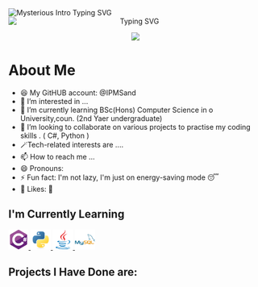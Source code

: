 <img src="https://readme-typing-svg.demolab.com/?lines=Hi!;I'm+Maheshika+Sandamini.&font=Orbitron&size=40&color=3498DB&center=true&vCenter=true&pause=1000&duration=2000&background=2C3E55&width=1000&height=100" alt="Mysterious Intro Typing SVG" style="display: block; margin: 0 auto;">

<div align="center"> <img src="https://readme-typing-svg.demolab.com/?lines=A+Computer+Science+Undergraduate.&font=Orbitron&size=20&color=3498DB&center=true&vCenter=true&pause=1000&duration=2000&background=00000000&width=1000" alt="Typing SVG" style="display: block; margin: 0 auto;"></div>

<p align="center">
  <img src ="https://media.giphy.com/media/v1.Y2lkPTc5MGI3NjExcW55YzZ4M2N1ODZ3ODBucmt5Zjh2NXM5ZzA1bXNzMm16bndnbTVmZyZlcD12MV9zdGlja2Vyc19zZWFyY2gmY3Q9cw/xBAv4yTc5ASdTLs9jL/giphy.gif" height="250">
</p>

# About Me
- 😆  My GitHUB account: @IPMSand                                                                                                  
- 👀 I’m interested in ...
- 🌱 I’m currently learning BSc(Hons) Computer Science in o University,coun. (2nd Yaer undergraduate)
- 💞️ I’m looking to collaborate on various projects to practise my coding skills . ( C#, Python )
- 🪄Tech-related interests are ....
- 📫 How to reach me ...
- 😄 Pronouns: 
- ⚡ Fun fact: I'm not lazy, I'm just on energy-saving mode 😴
- 🍫 Likes: 🍫



## I'm Currently Learning 
<p align="left"> <a href="https://www.w3schools.com/cs/" target="_blank" rel="noreferrer"> <img src="https://raw.githubusercontent.com/devicons/devicon/master/icons/csharp/csharp-original.svg" alt="csharp" width="40" height="40"/> </a> <a href="https://www.python.org" target="_blank" rel="noreferrer"> <img src="https://raw.githubusercontent.com/devicons/devicon/master/icons/python/python-original.svg" alt="python" width="40" height="40"/> </a><a href="https://www.java.com" target="_blank" rel="noreferrer"> <img src="https://raw.githubusercontent.com/devicons/devicon/master/icons/java/java-original.svg" alt="java" width="40" height="40"/> </a> <a href="https://www.mysql.com/" target="_blank" rel="noreferrer"> <img src="https://raw.githubusercontent.com/devicons/devicon/master/icons/mysql/mysql-original-wordmark.svg" alt="mysql" width="40" height="40"/> </a>  </p>
<h2 align="left">Projects I Have Done are: </h2>


<!---
IPMSand/IPMSand is a ✨ special ✨ repository because its `README.md` (this file) appears on your GitHub profile.
You can click the Preview link to take a look at your changes.
--->


